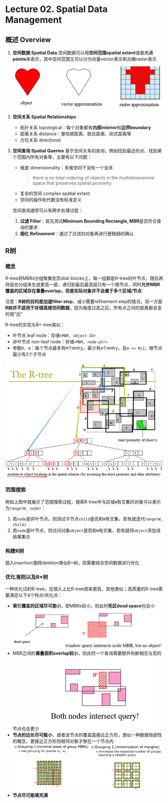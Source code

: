 # Lecture 02. Spatial Data Management

## 概述 Overview

1. **空间数据 Spatial Data**
   空间数据可以用**空间范围spatial extent**或者用**点points**来表示，其中空间范围又可以分为向量vector表示和光栅raster表示

   ![2.1](images/2.1.png)

2. **空间关系 Spatial Relationships**
   - 拓扑关系 topological：每个对象都有**内部interior**和**边界boundary**
   - 距离关系 distance：曼哈顿距离、欧氏距离、闵式距离等
   - 方位关系 directional

3. **空间查询 Spatial Queries**
   基于空间关系的查询，例如找到最近的点、找到某个范围内所有对象等，主要有以下问题：
   - 维度 dimensionality：多维空间下没有一个全序
     > there is no total ordering of objects in the multidimensional space that preserves spatial proximity
   - 复杂的空间 complex spatial extent
   - 空间的操作和代数没有标准定义

   空间查询通常可以有两步处理过程：
   1. **过滤 Filter**：首先测试**Minimum Bounding Rectangle, MBR**是否符合查询的要求
   2. **细化 Refinement**：通过了过滤的对象再进行更精细的确认

## R树

### 概念

R-tree将MBRs分组聚集到页disk blocks上，每一组都是R-tree的叶节点，随后再将组也分组来生成更高一层，递归到最后最高层只有一个根节点，同时**允许MBR覆盖的区域存在重叠overlap，但是实际对象并不会属于多个区域/节点**

注意：**R树的目的是加速filter step**，减小需要refinement step的情况，另一方面**R树并不适用于存储高维空间数据**，因为维度过高之后，所有点之间的距离都会变的很"远"

R-tree的实现与B+-tree类似：

- 叶节点 leaf node：存储`<MBR, object-ID>`
- 非叶节点 non-leaf node：存储`<MBR, node-ptr>`
- 参数`M, m`：每个节点最多有`M`个entry，最少有`m`个entry，且`m <= M/2`，根节点最少有2个子节点

![2.2](images/2.2.png)

### 范围搜索

例如上图中就展示了范围搜索过程，搜索R-tree中与区域`W`有交集的对象可以表示为`range(W, node)`：

1. 若`node`是非叶节点，则测试子节点`child`是否和`W`有交集，若有就迭代`range(W, child)`
2. 若`node`是叶节点，则访问对象`object`是否和`W`有交集，若有就将`object`添加进结果集合

### 构建R树

插入insertion/删除deletion类似B+树，但需要结合空间数据进行优化

### 优化准则以及R*树

一种优化过的R-tree，在插入上比R-tree效率更高，其他类似；高质量的R-tree需要满足以下4个特点/优化点：

- **索引覆盖的区域尽可能小**，即MBRs较小，则此时**死区dead space**也会小
  ![2.3](images/2.3.png)
- MBR之间的**重叠面积overlap较小**，则此时一个查询需要额外判断相交与否的节点也会更少
  ![2.4](images/2.4.png)
- **节点的边长尽可能小**，或者说节点的覆盖面接近正方形，类似一种数据局部性的概念，更接近正方形则相邻对象才聚在一个节点内
  ![2.5](images/2.5.png)
- **节点尽可能填充满**
